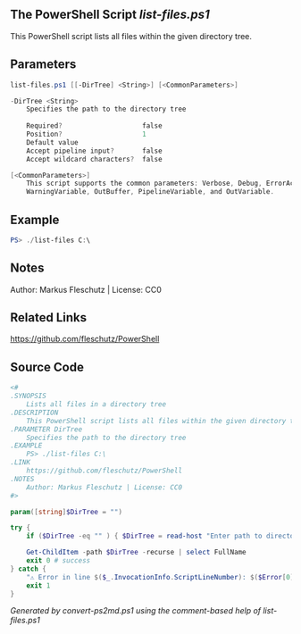 ## The PowerShell Script *list-files.ps1*

This PowerShell script lists all files within the given directory tree.

## Parameters
```powershell
list-files.ps1 [[-DirTree] <String>] [<CommonParameters>]

-DirTree <String>
    Specifies the path to the directory tree
    
    Required?                    false
    Position?                    1
    Default value                
    Accept pipeline input?       false
    Accept wildcard characters?  false

[<CommonParameters>]
    This script supports the common parameters: Verbose, Debug, ErrorAction, ErrorVariable, WarningAction, 
    WarningVariable, OutBuffer, PipelineVariable, and OutVariable.
```

## Example
```powershell
PS> ./list-files C:\

```

## Notes
Author: Markus Fleschutz | License: CC0

## Related Links
https://github.com/fleschutz/PowerShell

## Source Code
```powershell
<#
.SYNOPSIS
	Lists all files in a directory tree
.DESCRIPTION
	This PowerShell script lists all files within the given directory tree.
.PARAMETER DirTree
	Specifies the path to the directory tree
.EXAMPLE
	PS> ./list-files C:\
.LINK
	https://github.com/fleschutz/PowerShell
.NOTES
	Author: Markus Fleschutz | License: CC0
#>

param([string]$DirTree = "")

try {
	if ($DirTree -eq "" ) { $DirTree = read-host "Enter path to directory tree" }

	Get-ChildItem -path $DirTree -recurse | select FullName
	exit 0 # success
} catch {
	"⚠️ Error in line $($_.InvocationInfo.ScriptLineNumber): $($Error[0])"
	exit 1
}
```

*Generated by convert-ps2md.ps1 using the comment-based help of list-files.ps1*
